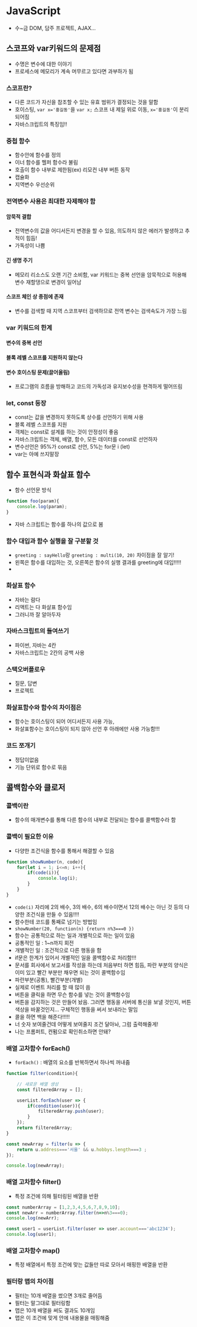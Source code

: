 # JavaScript
- 수~금 DOM, 담주 프로젝트, AJAX...

## 스코프와 var키워드의 문제점
- 수명은 변수에 대한 이야기
- 프로세스에 메모리가 계속 머무르고 있다면 과부하가 됨
### 스코프란?
- 다른 코드가 자신을 참조할 수 있는 유효 범위가 결정되는 것을 말함
- 호이스팅, `var x='홍길동'`을 `var x;` 스코프 내 제일 위로 이동, `x='홍길동'`이 분리되어짐
- 자바스크립트의 특징임!!
### 중첩 함수
- 함수안에 함수를 정의
- 이너 함수를 헬퍼 함수라 불림
- 호출이 함수 내부로 제한됨(ex) 리모컨 내부 버튼 동작
- 캡슐화
- 지역변수 우선순위
### 전역변수 사용은 최대한 자제해야 함
#### 암묵적 결합
- 전역변수의 값을 어디서든지 변경을 할 수 있음, 의도하지 않은 에러가 발생하고 추적이 힘듬!
- 가독성이 나쁨
#### 긴 생명 주기
- 메모리 리소스도 오랜 기간 소비함, var 키워드는 중복 선언을 암묵적으로 허용해 변수 재할댕으로 변경이 일어남
#### 스코프 체인 상 종점에 존재
- 변수를 검색할 때 지역 스코프부터 검색하므로 전역 변수는 검색속도가 가장 느림

### var 키워드의 한계
#### 변수의 중복 선언
#### 블록 레벨 스코프를 지원하지 않는다
#### 변수 호이스팅 문제(끌어올림)
- 프로그램의 흐름을 방해하고 코드의 가독성과 유지보수성을 현격하게 떨어뜨림

### let, const 등장
- const는 값을 변경하지 못하도록 상수를 선언하기 위해 사용
- 블록 레벨 스코프를 지원
- 객체는 const로 설계를 하는 것이 안정성이 좋음
- 자바스크립트는 객체, 배열, 함수, 모든 데이터를 const로 선언하자
- 변수선언은 95%가 const로 선언, 5%는 for문 i (let)
- var는 아예 쓰지말장
  
## 함수 표현식과 화살표 함수
- 함수 선언문 방식
```javascript
function foo(param){
    console.log(param);
}
```
- 자바 스크립트는 함수를 하나의 값으로 봄
### 함수 대입과 함수 실행을 잘 구분할 것
- `greeting : sayHello`랑 `greeting : multi(10, 20)` 차이점을 잘 알기!
- 왼쪽은 함수를 대입하는 것, 오른쪽은 함수의 실행 결과를 greeting에 대입!!!!!
- 
### 화살표 함수
- 자바는 람다
- 리액트는 다 화살표 함수임
- 그러니까 잘 알아두자
### 자바스크립트의 들여쓰기
- 파이썬, 자바는 4칸
- 자바스크립트는 2칸의 공백 사용

### 스택오버플로우
- 질문, 답변
- 프로젝트

### 화살표함수와 함수의 차이점은
- 함수는 호이스팅이 되어 어디서든지 사용 가능,
- 화살표함수는 호이스팅이 되지 않아 선언 후 아래에만 사용 가능함!!!

### 코드 쪼개기
- 정답이없음
- 기능 단위로 함수로 묶음

## 콜백함수와 클로저
### 콜백이란
- 함수의 매개변수를 통해 다른 함수의 내부로 전달되는 함수를 콜백함수라 함
### 콜백이 필요한 이유
- 다양한 조건식을 함수를 통해서 해결할 수 있음
```javascript
function showNumber(n, code){
    for(let i = 1; i<=n; i++){
        if(code(i)){
            console.log(i);
        }
    }
}
```
- `code(i)` 자리에 2의 배수, 3의 배수, 6의 배수이면서 12의 배수는 아닌 것 등의 다양한 조건식을 만들 수 있음!!!!
- 함수한테 코드를 통째로 넘기는 방법임
- `showNumber(20, function(n) {return n%3===0 })`
- 함수는 공통적으로 하는 일과 개별적으로 하는 일이 있음
- 공통적인 일 :  1~n까지 회전
- 개별적인 일 : 조건적으로 다른 행동을 함
- if문은 한계가 있어서 개별적인 일을 콜백함수로 처리함!!!
- 문서를 회사에서 보고서를 작성을 하는데 처음부터 하면 힘듬, 파란 부분의 양식은 이미 있고 빨간 부분만 채우면 되는 것이 콜백함수임
- 파란부분(공통), 빨간부분(개별)
- 실제로 이벤트 처리를 할 때 많이 씀
- 버튼을 클릭을 하면 무슨 함수를 넣는 것이 콜백함수임
- 버튼을 감지하는 것은 만들어 놨음. 그러면 행동을 서버에 통신을 보낼 것인지, 버튼 색상을 바꿀것인지... 구체적인 행동을 써서 보내라는 말임
- 콜을 하면 백을 해준다!!!!!
- 너 숫자 보여줄건데 어떻게 보여줄지 조건 달아놔, 그럼 출력해줄게!
- 나는 프롬퍼트, 컨펌으로 확인취소하면 안돼?

### 배열 고차함수 forEach()
- `forEach()` : 배열의 요소를 반복하면서 하나씩 꺼내줌

```javascript
function filter(condition){

    // 새로운 배열 생성
    const filteredArray = [];

    userList.forEach(user => {
        if(condition(user)){
            filteredArray.push(user);
        }
    });
    return filteredArray;
}

const newArray = filter(u => {
    return u.address==='서울' && u.hobbys.length===3 ; 
});

console.log(newArray);

```

### 배열 고차함수 filter()
- 특정 조건에 의해 필터링된 배열을 반환
```javascript
const numberArray = [1,2,3,4,5,6,7,8,9,10];
const newArr = numberArray.filter(n=>n%3===0);
console.log(newArr);

const user1 = userList.filter(user => user.account==='abc1234');
console.log(user1);
```

### 배열 고차함수 map()
- 특정 배열에서 특정 조건에 맞는 값들만 따로 모아서 매핑한 배열을 반환

### 필터랑 맵의 차이점
- 필터는 10개 배열을 썼으면 3개로 줄어듬
- 필터는 말그대로 필터링함
- 맵은 10개 배열을 써도 결과도 10개임
- 맵은 이 조건에 맞게 안에 내용물을 매핑해줌
  